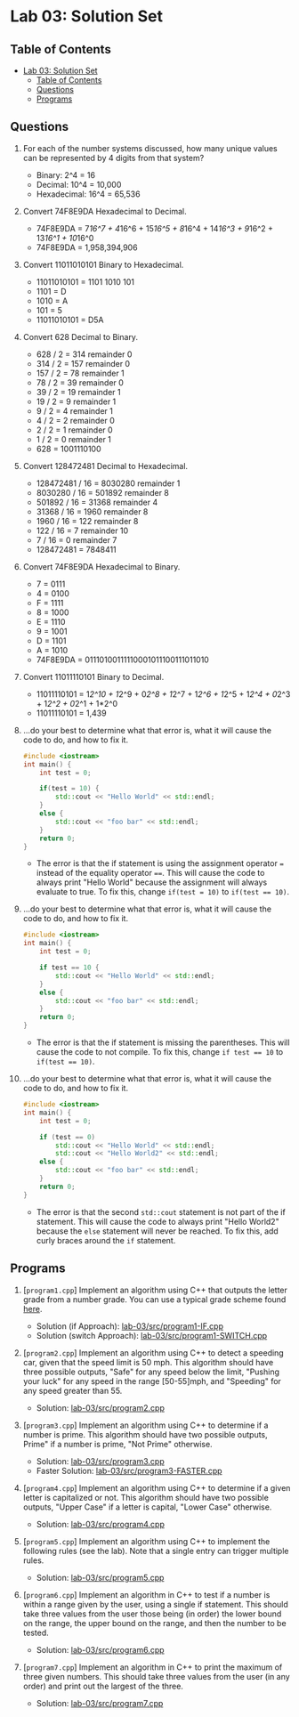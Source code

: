 # Lab 03: Solution Set

## Table of Contents

- [Lab 03: Solution Set](#lab-03-solution-set)
  - [Table of Contents](#table-of-contents)
  - [Questions](#questions)
  - [Programs](#programs)

## Questions

1. For each of the number systems discussed, how many unique values can be represented by 4 digits from that system?

    - Binary: 2^4 = 16
    - Decimal: 10^4 = 10,000
    - Hexadecimal: 16^4 = 65,536

2. Convert 74F8E9DA Hexadecimal to Decimal.

    - 74F8E9DA = 7*16^7 + 4*16^6 + 15*16^5 + 8*16^4 + 14*16^3 + 9*16^2 + 13*16^1 + 10*16^0
    - 74F8E9DA = 1,958,394,906

3. Convert 11011010101 Binary to Hexadecimal.

    - 11011010101 = 1101 1010 101
    - 1101 = D
    - 1010 = A
    - 101 = 5
    - 11011010101 = D5A

4. Convert 628 Decimal to Binary.

    - 628 / 2 = 314 remainder 0
    - 314 / 2 = 157 remainder 0
    - 157 / 2 = 78 remainder 1
    - 78 / 2 = 39 remainder 0
    - 39 / 2 = 19 remainder 1
    - 19 / 2 = 9 remainder 1
    - 9 / 2 = 4 remainder 1
    - 4 / 2 = 2 remainder 0
    - 2 / 2 = 1 remainder 0
    - 1 / 2 = 0 remainder 1
    - 628 = 1001110100

5. Convert 128472481 Decimal to Hexadecimal.

    - 128472481 / 16 = 8030280 remainder 1
    - 8030280 / 16 = 501892 remainder 8
    - 501892 / 16 = 31368 remainder 4
    - 31368 / 16 = 1960 remainder 8
    - 1960 / 16 = 122 remainder 8
    - 122 / 16 = 7 remainder 10
    - 7 / 16 = 0 remainder 7
    - 128472481 = 7848411

6. Convert 74F8E9DA Hexadecimal to Binary.

    - 7 = 0111
    - 4 = 0100
    - F = 1111
    - 8 = 1000
    - E = 1110
    - 9 = 1001
    - D = 1101
    - A = 1010
    - 74F8E9DA = 01110100111110001011100111011010

7. Convert 11011110101 Binary to Decimal.

    - 11011110101 = 1*2^10 + 1*2^9 + 0*2^8 + 1*2^7 + 1*2^6 + 1*2^5 + 1*2^4 + 0*2^3 + 1*2^2 + 0*2^1 + 1*2^0
    - 11011110101 = 1,439

8. ...do your best to determine what that error is, what it will cause the code to do, and how to fix it.

    ```cpp
    #include <iostream>
    int main() {
        int test = 0;

        if(test = 10) {
            std::cout << "Hello World" << std::endl;
        }
        else {
            std::cout << "foo bar" << std::endl;
        }
        return 0;
    }
    ```

    - The error is that the if statement is using the assignment operator `=` instead of the equality operator `==`. This will cause the code to always print "Hello World" because the assignment will always evaluate to true. To fix this, change `if(test = 10)` to `if(test == 10)`.

9. ...do your best to determine what that error is, what it will cause the code to do, and how to fix it.

    ```cpp
    #include <iostream>
    int main() {
        int test = 0;

        if test == 10 {
            std::cout << "Hello World" << std::endl;
        }
        else {
            std::cout << "foo bar" << std::endl;
        }
        return 0;
    }
    ```

    - The error is that the if statement is missing the parentheses. This will cause the code to not compile. To fix this, change `if test == 10` to `if(test == 10)`.

10. ...do your best to determine what that error is, what it will cause the code to do, and how to fix it.

    ```cpp
    #include <iostream>
    int main() {
        int test = 0;

        if (test == 0) 
            std::cout << "Hello World" << std::endl;
            std::cout << "Hello World2" << std::endl;
        else {
            std::cout << "foo bar" << std::endl;
        }
        return 0;
    }
    ```

    - The error is that the second `std::cout` statement is not part of the if statement. This will cause the code to always print "Hello World2" because the `else` statement will never be reached. To fix this, add curly braces around the `if` statement.

## Programs

1. [`program1.cpp`] Implement an algorithm using C++ that outputs the letter grade from a number grade. You can use a typical grade scheme found [here](https://pages.collegeboard.org/how-to-convert-gpa-4.0-scale).

    - Solution (if Approach): [lab-03/src/program1-IF.cpp](src/program1-IF.cpp)
    - Solution (switch Approach): [lab-03/src/program1-SWITCH.cpp](src/program1-SWITCH.cpp)

2. [`program2.cpp`] Implement an algorithm using C++ to detect a speeding car, given that the speed limit is 50 mph. This algorithm should have three possible outputs, "Safe" for any speed below the limit, "Pushing your luck" for any speed in the range [50-55]mph, and "Speeding" for any speed greater than 55.

    - Solution: [lab-03/src/program2.cpp](src/program2.cpp)

3. [`program3.cpp`] Implement an algorithm using C++ to determine if a number is prime. This algorithm should have two possible outputs, Prime" if a number is prime, "Not Prime" otherwise.

    - Solution: [lab-03/src/program3.cpp](src/program3.cpp)
    - Faster Solution: [lab-03/src/program3-FASTER.cpp](src/program3-FASTER.cpp)

4. [`program4.cpp`] Implement an algorithm using C++ to determine if a given letter is capitalized or not. This algorithm should have two possible outputs, "Upper Case" if a letter is capital, "Lower Case" otherwise.

    - Solution: [lab-03/src/program4.cpp](src/program4.cpp)

5. [`program5.cpp`] Implement an algorithm using C++ to implement the following rules (see the lab). Note that a single entry can trigger multiple rules.

    - Solution: [lab-03/src/program5.cpp](src/program5.cpp)

6. [`program6.cpp`] Implement an algorithm in C++ to test if a number is within a range given by the user, using a single if statement. This should take three values from the user those being (in order) the lower bound on the range, the upper bound on the range, and then the number to be tested.

    - Solution: [lab-03/src/program6.cpp](src/program6.cpp)

7. [`program7.cpp`] Implement an algorithm in C++ to print the maximum of three given numbers. This should take three values from the user (in any order) and print out the largest of the three.

   - Solution: [lab-03/src/program7.cpp](src/program7.cpp)
